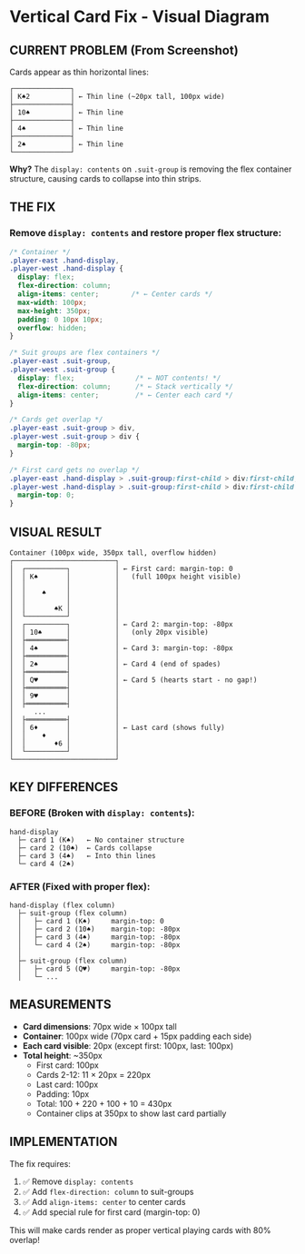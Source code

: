 # Vertical Card Fix - Visual Diagram

## CURRENT PROBLEM (From Screenshot)

Cards appear as thin horizontal lines:
```
┌──────────────┐
│ K♠2          │ ← Thin line (~20px tall, 100px wide)
├──────────────┤
│ 10♠          │ ← Thin line
├──────────────┤
│ 4♠           │ ← Thin line
├──────────────┤
│ 2♠           │ ← Thin line
└──────────────┘
```

**Why?** The `display: contents` on `.suit-group` is removing the flex container structure, causing cards to collapse into thin strips.

## THE FIX

### Remove `display: contents` and restore proper flex structure:

```css
/* Container */
.player-east .hand-display,
.player-west .hand-display {
  display: flex;
  flex-direction: column;
  align-items: center;        /* ← Center cards */
  max-width: 100px;
  max-height: 350px;
  padding: 0 10px 10px;
  overflow: hidden;
}

/* Suit groups are flex containers */
.player-east .suit-group,
.player-west .suit-group {
  display: flex;               /* ← NOT contents! */
  flex-direction: column;      /* ← Stack vertically */
  align-items: center;         /* ← Center each card */
}

/* Cards get overlap */
.player-east .suit-group > div,
.player-west .suit-group > div {
  margin-top: -80px;
}

/* First card gets no overlap */
.player-east .hand-display > .suit-group:first-child > div:first-child,
.player-west .hand-display > .suit-group:first-child > div:first-child {
  margin-top: 0;
}
```

## VISUAL RESULT

```
Container (100px wide, 350px tall, overflow hidden)
┌─────────────────────────┐
│  ┌──────────┐           │ ← First card: margin-top: 0
│  │ K♠       │           │   (full 100px height visible)
│  │          │           │
│  │    ♠     │           │
│  │          │           │
│  │       ♠K │           │
│  └──────────┘           │
│  ┌──────────┐           │ ← Card 2: margin-top: -80px
│  │ 10♠      │           │   (only 20px visible)
│  ├══════════┤           │
│  │ 4♠       │           │ ← Card 3: margin-top: -80px
│  ├══════════┤           │
│  │ 2♠       │           │ ← Card 4 (end of spades)
│  ├══════════┤           │
│  │ Q♥       │           │ ← Card 5 (hearts start - no gap!)
│  ├══════════┤           │
│  │ 9♥       │           │
│  ├══════════┤           │
│     ...                 │
│  ├══════════┤           │
│  │ 6♦       │           │ ← Last card (shows fully)
│  │    ♦     │           │
│  │       ♦6 │           │
│  └──────────┘           │
└─────────────────────────┘
```

## KEY DIFFERENCES

### BEFORE (Broken with `display: contents`):
```
hand-display
  ├─ card 1 (K♠)   ← No container structure
  ├─ card 2 (10♠)  ← Cards collapse
  ├─ card 3 (4♠)   ← Into thin lines
  └─ card 4 (2♠)
```

### AFTER (Fixed with proper flex):
```
hand-display (flex column)
  ├─ suit-group (flex column)
  │   ├─ card 1 (K♠)     margin-top: 0
  │   ├─ card 2 (10♠)    margin-top: -80px
  │   ├─ card 3 (4♠)     margin-top: -80px
  │   └─ card 4 (2♠)     margin-top: -80px
  │
  ├─ suit-group (flex column)
  │   ├─ card 5 (Q♥)     margin-top: -80px
  │   └─ ...
```

## MEASUREMENTS

- **Card dimensions**: 70px wide × 100px tall
- **Container**: 100px wide (70px card + 15px padding each side)
- **Each card visible**: 20px (except first: 100px, last: 100px)
- **Total height**: ~350px
  - First card: 100px
  - Cards 2-12: 11 × 20px = 220px
  - Last card: 100px
  - Padding: 10px
  - Total: 100 + 220 + 100 + 10 = 430px
  - Container clips at 350px to show last card partially

## IMPLEMENTATION

The fix requires:
1. ✅ Remove `display: contents`
2. ✅ Add `flex-direction: column` to suit-groups
3. ✅ Add `align-items: center` to center cards
4. ✅ Add special rule for first card (margin-top: 0)

This will make cards render as proper vertical playing cards with 80% overlap!
